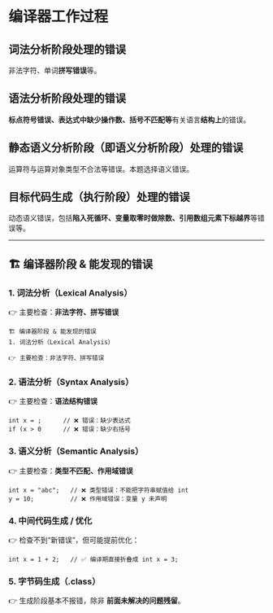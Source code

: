 # 编译器工作过程

## 词法分析阶段处理的错误

非法字符、单词**拼写错误**等。

## 语法分析阶段处理的错误

**标点符号错误、表达式中缺少操作数、括号不匹配等**有关语言**结构上**的错误。

## 静态语义分析阶段（即语义分析阶段）处理的错误

运算符与运算对象类型不合法等错误。本题选择语义错误。

## 目标代码生成（执行阶段）处理的错误

动态语义错误，包括**陷入死循环、变量取零时做除数、引用数组元素下标越界**等错误等。

---

## 🏗️ 编译器阶段 & 能发现的错误

### 1. 词法分析（Lexical Analysis）

👉 主要检查：**非法字符、拼写错误**

```
🏗️ 编译器阶段 & 能发现的错误
1. 词法分析（Lexical Analysis）

👉 主要检查：非法字符、拼写错误
```

### 2. 语法分析（Syntax Analysis）

👉 主要检查：**语法结构错误**

```
int x = ;      // ❌ 错误：缺少表达式
if (x > 0      // ❌ 错误：缺少右括号
```

### 3. 语义分析（Semantic Analysis）

👉 主要检查：**类型不匹配、作用域错误**

```
int x = "abc";   // ❌ 类型错误：不能把字符串赋值给 int
y = 10;          // ❌ 作用域错误：变量 y 未声明
```

### 4. 中间代码生成 / 优化

👉 检查不到“新错误”，但可能提前优化：

```
int x = 1 + 2;   // ✅ 编译期直接折叠成 int x = 3;
```

### 5. 字节码生成（.class）

👉 生成阶段基本不报错，除非 **前面未解决的问题残留**。

